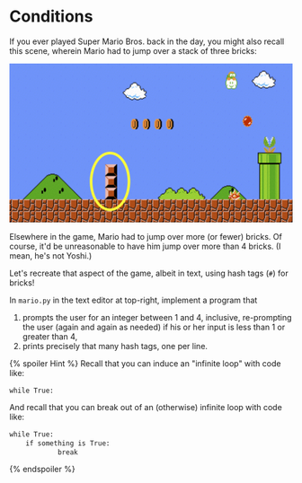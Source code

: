 # Conditions

If you ever played Super Mario Bros. back in the day, you might also recall this scene, wherein Mario had to jump over a stack of three bricks:

![bricks.png](bricks.png)

Elsewhere in the game, Mario had to jump over more (or fewer) bricks. Of course, it'd be unreasonable to have him jump over more than 4 bricks. (I mean, he's not Yoshi.)

Let's recreate that aspect of the game, albeit in text, using hash tags (`#`) for bricks!

In `mario.py` in the text editor at top-right, implement a program that

1. prompts the user for an integer between 1 and 4, inclusive, re-prompting the user  (again and again as needed) if his or her input is less than 1 or greater than 4,
2. prints precisely that many hash tags, one per line.

{% spoiler Hint %}
Recall that you can induce an "infinite loop" with code like:

```
while True:
```

And recall that you can break out of an (otherwise) infinite loop with code like:

```
while True:
    if something is True:
		    break
```
{% endspoiler %}
